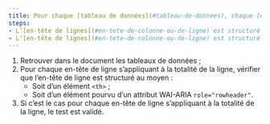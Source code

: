 ```yaml
---
title: Pour chaque [tableau de données](#tableau-de-donnees), chaque [en-tête de ligne](#en-tete-de-colonne-ou-de-ligne) s’appliquant à la totalité de la ligne vérifie-t-il une de ces conditions ?
steps:
- L’[en-tête de lignes](#en-tete-de-colonne-ou-de-ligne) est structuré au moyen d’une balise `<th>` ;
- L’[en-tête de lignes](#en-tete-de-colonne-ou-de-ligne) est structuré au moyen d’une balise pourvue d’un attribut WAI-ARIA `role="rowheader"`.
---
```


1. Retrouver dans le document les tableaux de données ;
2. Pour chaque en-tête de ligne s’appliquant à la totalité de la ligne, vérifier que l’en-tête de ligne est structuré au moyen :
      * Soit d’un élément `<th>` ;
      * Soit d’un élément pourvu d’un attribut WAI-ARIA `role="rowheader"`.
3. Si c’est le cas pour chaque en-tête de ligne s’appliquant à la totalité de la ligne, le test est validé.
